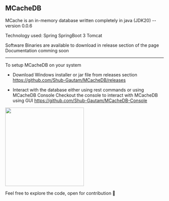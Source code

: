 ## MCacheDB 
MCache is an in-memory database written completely in java (JDK20) 
-- version 0.0.6

Technology used:
Spring 
SpringBoot 3
Tomcat

Software Binaries are available to download in release section of the page 
Documentation comming soon

-------
To setup MCacheDB on your system 
* Download Windows installer or jar file from releases section
https://github.com/Shub-Gautam/MCacheDB/releases

* Interact with the database either using rest commands or using MCacheDB Console
Checkout the console to interact with MCacheDB using GUI 
https://github.com/Shub-Gautam/MCacheDB-Console

[<img src="https://user-images.githubusercontent.com/72097846/230888136-2361464d-3ba3-48fa-a4fe-01caab8a4919.png" width="250"/>](https://user-images.githubusercontent.com/72097846/230888136-2361464d-3ba3-48fa-a4fe-01caab8a4919.png)
<!-- ![image](https://user-images.githubusercontent.com/72097846/230888136-2361464d-3ba3-48fa-a4fe-01caab8a4919.png) -->


Feel free to explore the code, open for contribution 💖
